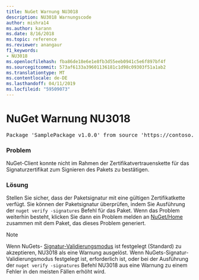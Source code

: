 ```yaml
---
title: NuGet Warnung NU3018
description: NU3018 Warnungscode
author: mishra14
ms.author: karann
ms.date: 8/16/2018
ms.topic: reference
ms.reviewer: anangaur
f1_keywords:
- NU3018
ms.openlocfilehash: fba86de18e6e1e8fb3d55eeb0941c5e6f897bf4f
ms.sourcegitcommit: 573af6133a39601136181c1d98c09303f51a1ab2
ms.translationtype: MT
ms.contentlocale: de-DE
ms.lasthandoff: 04/11/2019
ms.locfileid: "59509073"
---
```

# <a name="nuget-warning-nu3018"></a>NuGet Warnung NU3018

<pre>Package 'SamplePackage v1.0.0' from source 'https://contoso.com/index.json': The primary signature found a chain building issue: A certificate chain processed, but terminated in a root certificate which is not trusted by the trust provider.</pre>

### <a name="issue"></a>Problem

NuGet-Client konnte nicht im Rahmen der Zertifikatvertrauenskette für das Signaturzertifikat zum Signieren des Pakets zu bestätigen.


### <a name="solution"></a>Lösung

Stellen Sie sicher, dass der Paketsignatur mit eine gültigen Zertifikatkette verfügt. Sie können der Paketsignatur überprüfen, indem Sie Ausführung der `nuget verify -signatures` Befehl für das Paket. Wenn das Problem weiterhin besteht, klicken Sie dann ein Problem melden an [NuGet/Home](https://github.com/NuGet/Home/issues) zusammen mit dem Paket, das dieses Problem generiert.


> [!Note]
> Wenn NuGets- [Signatur-Validierungsmodus](https://docs.microsoft.com/en-us/nuget/consume-packages/installing-signed-packages#configure-package-signature-requirements) ist festgelegt (Standard) zu akzeptieren, NU3018 als eine Warnung ausgelöst. Wenn NuGets-Signatur-Validierungsmodus festgelegt ist, erforderlich ist, oder bei der Ausführung der `nuget verify -signatures` Befehl NU3018 aus eine Warnung zu einem Fehler in den meisten Fällen erhöht wird. 